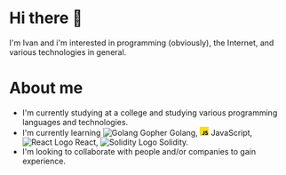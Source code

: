 # Hi there 👋
I'm Ivan and i'm interested in programming (obviously), the Internet, and various technologies in general.
# About me
- I'm currently studying at a college and studying various programming languages and technologies.
- I'm currently learning <img src="https://go.dev/images/favicon-gopher.svg" alt="Golang Gopher" width="16px"> Golang, <img src="https://raw.githubusercontent.com/voodootikigod/logo.js/master/js.svg" alt="JavaScript Logo" width="16px"> JavaScript, <img src="https://raw.githubusercontent.com/facebook/react/main/fixtures/dom/public/react-logo.svg" alt="React Logo" width="20px"> React, <img src="https://raw.githubusercontent.com/ethereum/solidity/develop/docs/logo.svg" alt="Solidity Logo" width="12px"> Solidity.
- I'm looking to collaborate with people and/or companies to gain experience.
